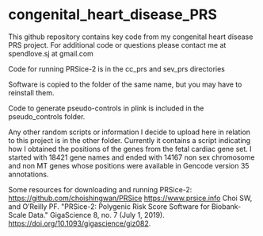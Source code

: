 # congenital_heart_disease_PRS

This github repository contains key code from my congenital heart disease PRS project.  For additional code or questions please contact me at spendlove.sj at gmail.com

Code for running PRSice-2 is in the cc_prs and sev_prs directories

Software is copied to the folder of the same name, but you may have to reinstall them.

Code to generate pseudo-controls in plink is included in the pseudo_controls folder.

Any other random scripts or information I decide to upload here in relation to this project is in the other folder. Currently it contains a script indicating how I obtained the positions of the genes from the  fetal cardiac gene set. I started with 18421 gene names and ended with 14167 non sex chromosome and non MT genes whose positions were available in Gencode version 35 annotations.


Some resources for downloading and running PRSice-2: 
https://github.com/choishingwan/PRSice
https://www.prsice.info
Choi SW, and O’Reilly PF. "PRSice-2: Polygenic Risk Score Software for Biobank-Scale Data." GigaScience 8, no. 7 (July 1, 2019). https://doi.org/10.1093/gigascience/giz082.
